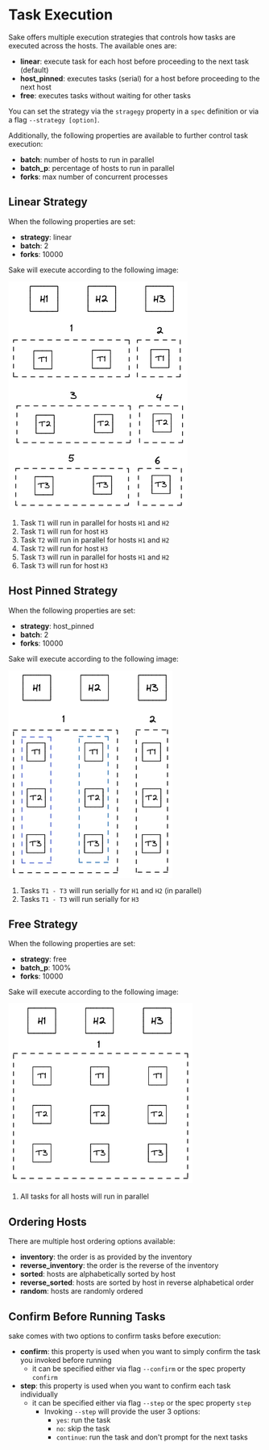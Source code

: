 # Task Execution

Sake offers multiple execution strategies that controls how tasks are executed across the hosts. The available ones are:

- **linear**: execute task for each host before proceeding to the next task (default)
- **host_pinned**: executes tasks (serial) for a host before proceeding to the next host
- **free**: executes tasks without waiting for other tasks

You can set the strategy via the `stragegy` property in a `spec` definition or via a flag `--strategy [option]`.

Additionally, the following properties are available to further control task execution:

- **batch**: number of hosts to run in parallel
- **batch_p**: percentage of hosts to run in parallel
- **forks**: max number of concurrent processes

## Linear Strategy

When the following properties are set:

- **strategy**: linear
- **batch**: 2
- **forks**: 10000

Sake will execute according to the following image:

![linear](/img/linear-strategy.png)

1. Task `T1` will run in parallel for hosts `H1` and `H2`
2. Task `T1` will run for host `H3`
3. Task `T2` will run in parallel for hosts `H1` and `H2`
4. Task `T2` will run for host `H3`
5. Task `T3` will run in parallel for hosts `H1` and `H2`
6. Task `T3` will run for host `H3`

## Host Pinned Strategy

When the following properties are set:

- **strategy**: host_pinned
- **batch**: 2
- **forks**: 10000

Sake will execute according to the following image:

![linear](/img/host_pinned-strategy.png)

1. Tasks `T1 - T3` will run serially for `H1` and `H2` (in parallel)
2. Tasks `T1 - T3` will run serially for `H3`

## Free Strategy

When the following properties are set:

- **strategy**: free
- **batch_p**: 100%
- **forks**: 10000

Sake will execute according to the following image:

![linear](/img/free-strategy.png)

1. All tasks for all hosts will run in parallel

## Ordering Hosts

There are multiple host ordering options available:

- **inventory**: the order is as provided by the inventory
- **reverse_inventory**: the order is the reverse of the inventory
- **sorted**: hosts are alphabetically sorted by host
- **reverse_sorted**: hosts are sorted by host in reverse alphabetical order
- **random**: hosts are randomly ordered

## Confirm Before Running Tasks

sake comes with two options to confirm tasks before execution:

- **confirm**: this property is used when you want to simply confirm the task you invoked before running
  - it can be specified either via flag `--confirm` or the spec property `confirm`
- **step**: this property is used when you want to confirm each task individually
  - it can be specified either via flag `--step` or the spec property `step`
    - Invoking `--step` will provide the user 3 options:
      - `yes`: run the task
      - `no`: skip the task
      - `continue`: run the task and don't prompt for the next tasks

